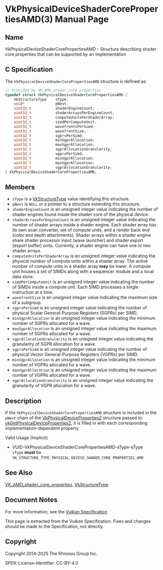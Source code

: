 # VkPhysicalDeviceShaderCorePropertiesAMD(3) Manual Page

## Name

VkPhysicalDeviceShaderCorePropertiesAMD - Structure describing shader core properties that can be supported by an implementation



## [](#_c_specification)C Specification

The `VkPhysicalDeviceShaderCorePropertiesAMD` structure is defined as:

```c++
// Provided by VK_AMD_shader_core_properties
typedef struct VkPhysicalDeviceShaderCorePropertiesAMD {
    VkStructureType    sType;
    void*              pNext;
    uint32_t           shaderEngineCount;
    uint32_t           shaderArraysPerEngineCount;
    uint32_t           computeUnitsPerShaderArray;
    uint32_t           simdPerComputeUnit;
    uint32_t           wavefrontsPerSimd;
    uint32_t           wavefrontSize;
    uint32_t           sgprsPerSimd;
    uint32_t           minSgprAllocation;
    uint32_t           maxSgprAllocation;
    uint32_t           sgprAllocationGranularity;
    uint32_t           vgprsPerSimd;
    uint32_t           minVgprAllocation;
    uint32_t           maxVgprAllocation;
    uint32_t           vgprAllocationGranularity;
} VkPhysicalDeviceShaderCorePropertiesAMD;
```

## [](#_members)Members

- `sType` is a [VkStructureType](https://registry.khronos.org/vulkan/specs/latest/man/html/VkStructureType.html) value identifying this structure.
- `pNext` is `NULL` or a pointer to a structure extending this structure.
- []()`shaderEngineCount` is an unsigned integer value indicating the number of shader engines found inside the shader core of the physical device.
- []()`shaderArraysPerEngineCount` is an unsigned integer value indicating the number of shader arrays inside a shader engine. Each shader array has its own scan converter, set of compute units, and a render back end (color and depth attachments). Shader arrays within a shader engine share shader processor input (wave launcher) and shader export (export buffer) units. Currently, a shader engine can have one or two shader arrays.
- []()`computeUnitsPerShaderArray` is an unsigned integer value indicating the physical number of compute units within a shader array. The active number of compute units in a shader array **may** be lower. A compute unit houses a set of SIMDs along with a sequencer module and a local data store.
- []()`simdPerComputeUnit` is an unsigned integer value indicating the number of SIMDs inside a compute unit. Each SIMD processes a single instruction at a time.
- []()`wavefrontSize` is an unsigned integer value indicating the maximum size of a subgroup.
- []()`sgprsPerSimd` is an unsigned integer value indicating the number of physical Scalar General-Purpose Registers (SGPRs) per SIMD.
- []()`minSgprAllocation` is an unsigned integer value indicating the minimum number of SGPRs allocated for a wave.
- []()`maxSgprAllocation` is an unsigned integer value indicating the maximum number of SGPRs allocated for a wave.
- []()`sgprAllocationGranularity` is an unsigned integer value indicating the granularity of SGPR allocation for a wave.
- []()`vgprsPerSimd` is an unsigned integer value indicating the number of physical Vector General-Purpose Registers (VGPRs) per SIMD.
- []()`minVgprAllocation` is an unsigned integer value indicating the minimum number of VGPRs allocated for a wave.
- []()`maxVgprAllocation` is an unsigned integer value indicating the maximum number of VGPRs allocated for a wave.
- []()`vgprAllocationGranularity` is an unsigned integer value indicating the granularity of VGPR allocation for a wave.

## [](#_description)Description

If the `VkPhysicalDeviceShaderCorePropertiesAMD` structure is included in the `pNext` chain of the [VkPhysicalDeviceProperties2](https://registry.khronos.org/vulkan/specs/latest/man/html/VkPhysicalDeviceProperties2.html) structure passed to [vkGetPhysicalDeviceProperties2](https://registry.khronos.org/vulkan/specs/latest/man/html/vkGetPhysicalDeviceProperties2.html), it is filled in with each corresponding implementation-dependent property.

Valid Usage (Implicit)

- [](#VUID-VkPhysicalDeviceShaderCorePropertiesAMD-sType-sType)VUID-VkPhysicalDeviceShaderCorePropertiesAMD-sType-sType  
  `sType` **must** be `VK_STRUCTURE_TYPE_PHYSICAL_DEVICE_SHADER_CORE_PROPERTIES_AMD`

## [](#_see_also)See Also

[VK\_AMD\_shader\_core\_properties](https://registry.khronos.org/vulkan/specs/latest/man/html/VK_AMD_shader_core_properties.html), [VkStructureType](https://registry.khronos.org/vulkan/specs/latest/man/html/VkStructureType.html)

## [](#_document_notes)Document Notes

For more information, see the [Vulkan Specification](https://registry.khronos.org/vulkan/specs/latest/html/vkspec.html#VkPhysicalDeviceShaderCorePropertiesAMD)

This page is extracted from the Vulkan Specification. Fixes and changes should be made to the Specification, not directly.

## [](#_copyright)Copyright

Copyright 2014-2025 The Khronos Group Inc.

SPDX-License-Identifier: CC-BY-4.0